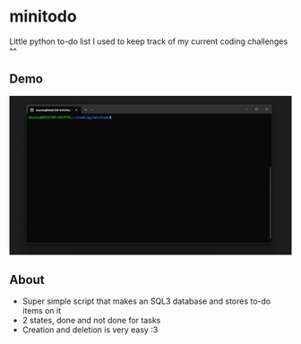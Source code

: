 # minitodo
Little python to-do list I used to keep track of my current coding challenges ^^

## Demo
![demo](https://github.com/atypdev/minitodo/blob/3db06af1d7bfe59d03e73abd7bfe8e700d620d31/todo_demo.gif)

## About
- Super simple script that makes an SQL3 database and stores to-do items on it
- 2 states, done and not done for tasks
- Creation and deletion is very easy :3
